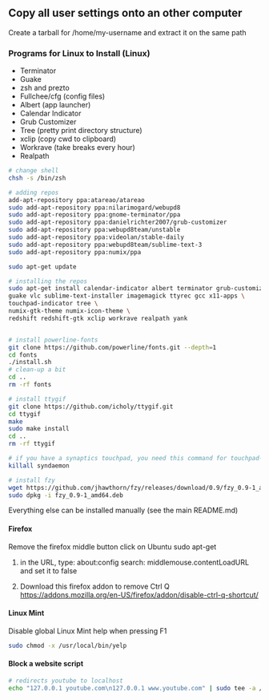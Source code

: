 ## Copy all user settings onto an other computer
Create a tarball for /home/my-username and extract it on the same path

### Programs for Linux to Install (Linux)
- Terminator
- Guake
- zsh and prezto 
- Fullchee/cfg (config files)
- Albert (app launcher)
- Calendar Indicator
- Grub Customizer
- Tree (pretty print directory structure)
- xclip (copy cwd to clipboard)
- Workrave (take breaks every hour)
- Realpath

```bash
# change shell
chsh -s /bin/zsh

# adding repos
add-apt-repository ppa:atareao/atareao
sudo add-apt-repository ppa:nilarimogard/webupd8
sudo add-apt-repository ppa:gnome-terminator/ppa
sudo add-apt-repository ppa:danielrichter2007/grub-customizer
sudo add-apt-repository ppa:webupd8team/unstable
sudo add-apt-repository ppa:videolan/stable-daily
sudo add-apt-repository ppa:webupd8team/sublime-text-3
sudo add-apt-repository ppa:numix/ppa

sudo apt-get update

# installing the repos
sudo apt-get install calendar-indicator albert terminator grub-customizer \
guake vlc sublime-text-installer imagemagick ttyrec gcc x11-apps \
touchpad-indicator tree \
numix-gtk-theme numix-icon-theme \
redshift redshift-gtk xclip workrave realpath yank


# install powerline-fonts
git clone https://github.com/powerline/fonts.git --depth=1
cd fonts
./install.sh
# clean-up a bit
cd ..
rm -rf fonts

# install ttygif
git clone https://github.com/icholy/ttygif.git
cd ttygif
make
sudo make install
cd ..
rm -rf ttygif

# if you have a synaptics touchpad, you need this command for touchpad-indicator
killall syndaemon  

# install fzy
wget https://github.com/jhawthorn/fzy/releases/download/0.9/fzy_0.9-1_amd64.deb
sudo dpkg -i fzy_0.9-1_amd64.deb
```

Everything else can be installed manually (see the main README.md)

#### Firefox
Remove the firefox middle button click on Ubuntu
sudo apt-get <package1> <package2>

1) in the URL, type: about:config
search: middlemouse.contentLoadURL
and set it to false

2) Download this firefox addon to remove Ctrl Q
https://addons.mozilla.org/en-US/firefox/addon/disable-ctrl-q-shortcut/

#### Linux Mint
Disable global Linux Mint help when pressing F1
```bash 
sudo chmod -x /usr/local/bin/yelp
```

#### Block a website script
```bash
# redirects youtube to localhost
echo "127.0.0.1 youtube.com\n127.0.0.1 www.youtube.com" | sudo tee -a /etc/hosts
```
